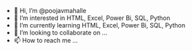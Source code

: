 - 👋 Hi, I’m @poojavmahalle
- 👀 I’m interested in HTML, Excel, Power Bi, SQL, Python
- 🌱 I’m currently learning HTML, Excel, Power Bi, SQL, Python
- 💞️ I’m looking to collaborate on ...
- 📫 How to reach me ...

<!---
poojavmahalle/poojavmahalle is a ✨ special ✨ repository because its `README.md` (this file) appears on your GitHub profile.
You can click the Preview link to take a look at your changes.
--->
